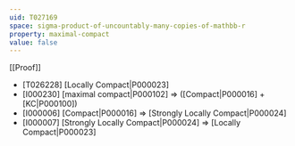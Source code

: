 ```yaml
---
uid: T027169
space: sigma-product-of-uncountably-many-copies-of-mathbb-r
property: maximal-compact
value: false
---
```

[[Proof]]

* [T026228] [Locally Compact|P000023]
* [I000230] [maximal compact|P000102] => ([Compact|P000016] + [KC|P000100])
* [I000006] [Compact|P000016] => [Strongly Locally Compact|P000024]
* [I000007] [Strongly Locally Compact|P000024] => [Locally Compact|P000023]

